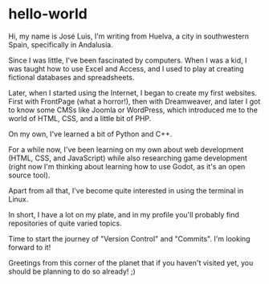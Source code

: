 # hello-world

Hi, my name is José Luis, I'm writing from Huelva, a city in southwestern Spain, specifically in Andalusia.

Since I was little, I've been fascinated by computers. When I was a kid, I was taught how to use Excel and Access, and I used to play at creating fictional databases and spreadsheets.

Later, when I started using the Internet, I began to create my first websites. First with FrontPage (what a horror!), then with Dreamweaver, and later I got to know some CMSs like Joomla or WordPress, which introduced me to the world of HTML, CSS, and a little bit of PHP.

On my own, I've learned a bit of Python and C++.

For a while now, I've been learning on my own about web development (HTML, CSS, and JavaScript) while also researching game development (right now I'm thinking about learning how to use Godot, as it's an open source tool).

Apart from all that, I've become quite interested in using the terminal in Linux.

In short, I have a lot on my plate, and in my profile you'll probably find repositories of quite varied topics.

Time to start the journey of "Version Control" and "Commits". I'm looking forward to it!

Greetings from this corner of the planet that if you haven't visited yet, you should be planning to do so already! ;)
